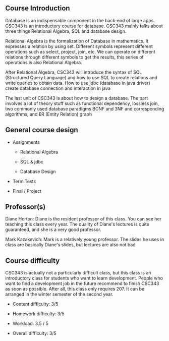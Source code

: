 ## Course Introduction
Database is an indispensable component in the back-end of large apps. CSC343 is an introductory course for database. CSC343 mainly talks about three things Relational Algebra, SQL and database design.

Relational Algebra is the formalization of Database in mathematics. It expresses a relation by using set. Different symbols represent different operations such as select, project, join, etc.
We can operate on different relations through different symbols to get the results, this series of operations is also Relational Algebra.

After Relational Algebra, CSC343 will introduce the syntax of SQL (Structured Query Language) and how to use SQL to create relations and write queries to obtain data. How to use jdbc (database in java
driver) create database connection and interaction in java

The last unit of CSC343 is about how to design a database. The part involves a lot of theory stuff such as functional dependency, lossless join, two commonly used database paradigms BCNF and 3NF and corresponding algorithms, and ER (Entity Relation) graph

## General course design
- Assignments
    + Relational Algebra
    
    + SQL & jdbc
    
    + Database Design

- Term Tests

- Final / Project

## Professor(s)
Diane Horton: Diane is the resident professor of this class. You can see her teaching this class every year. The quality of Diane's lectures is quite guaranteed, and she is a very good professor.

Mark Kazakevich: Mark is a relatively young professor. The slides he uses in class are basically Diane's slides, but lectures are also not bad

## Course difficulty
CSC343 is actually not a particularly difficult class, but this class is an introductory class for students who want to learn development. People who want to find a development job in the future recommend to finish CSC343 as soon as possible. After all, this class only requires 207. It can be arranged in the winter semester of the second year.

- Content difficulty: 3/5

- Homework difficulty: 3/5

- Workload: 3.5 / 5

- Overall difficulty: 3/5